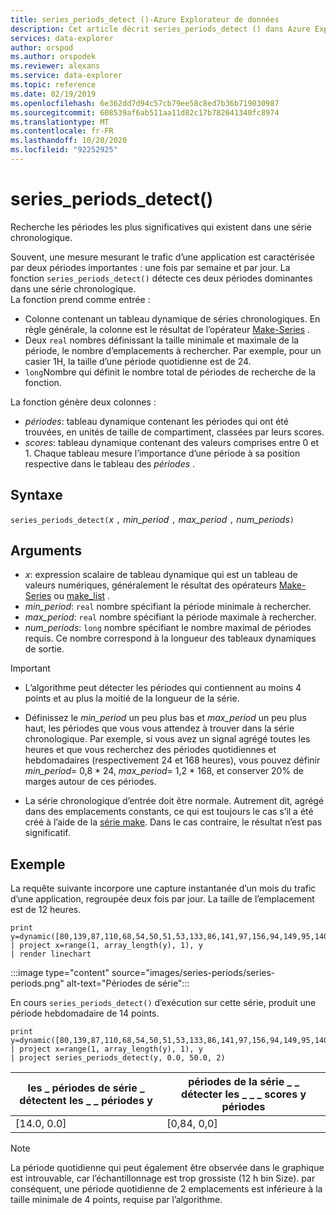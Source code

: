 ```yaml
---
title: series_periods_detect ()-Azure Explorateur de données
description: Cet article décrit series_periods_detect () dans Azure Explorateur de données.
services: data-explorer
author: orspod
ms.author: orspodek
ms.reviewer: alexans
ms.service: data-explorer
ms.topic: reference
ms.date: 02/19/2019
ms.openlocfilehash: 6e362dd7d94c57cb79ee58c8ed7b36b719030987
ms.sourcegitcommit: 608539af6ab511aa11d82c17b782641340fc8974
ms.translationtype: MT
ms.contentlocale: fr-FR
ms.lasthandoff: 10/20/2020
ms.locfileid: "92252925"
---
```

# <a name="series_periods_detect"></a>series_periods_detect()

Recherche les périodes les plus significatives qui existent dans une série chronologique.  

Souvent, une mesure mesurant le trafic d’une application est caractérisée par deux périodes importantes : une fois par semaine et par jour. La fonction `series_periods_detect()` détecte ces deux périodes dominantes dans une série chronologique.  
La fonction prend comme entrée :
* Colonne contenant un tableau dynamique de séries chronologiques. En règle générale, la colonne est le résultat de l’opérateur [Make-Series](make-seriesoperator.md) .
* Deux `real` nombres définissant la taille minimale et maximale de la période, le nombre d’emplacements à rechercher. Par exemple, pour un casier 1H, la taille d’une période quotidienne est de 24. 
* `long`Nombre qui définit le nombre total de périodes de recherche de la fonction. 

La fonction génère deux colonnes :
* *périodes*: tableau dynamique contenant les périodes qui ont été trouvées, en unités de taille de compartiment, classées par leurs scores.
* *scores*: tableau dynamique contenant des valeurs comprises entre 0 et 1. Chaque tableau mesure l’importance d’une période à sa position respective dans le tableau des *périodes* .
 
## <a name="syntax"></a>Syntaxe

`series_periods_detect(`*x* `,` *min_period* `,` *max_period* `,` *num_periods*`)`

## <a name="arguments"></a>Arguments

* *x*: expression scalaire de tableau dynamique qui est un tableau de valeurs numériques, généralement le résultat des opérateurs [Make-Series](make-seriesoperator.md) ou [make_list](makelist-aggfunction.md) .
* *min_period*: `real` nombre spécifiant la période minimale à rechercher.
* *max_period*: `real` nombre spécifiant la période maximale à rechercher.
* *num_periods*: `long` nombre spécifiant le nombre maximal de périodes requis. Ce nombre correspond à la longueur des tableaux dynamiques de sortie.

> [!IMPORTANT]
> * L’algorithme peut détecter les périodes qui contiennent au moins 4 points et au plus la moitié de la longueur de la série. 
>
> * Définissez le *min_period* un peu plus bas et *max_period* un peu plus haut, les périodes que vous vous attendez à trouver dans la série chronologique. Par exemple, si vous avez un signal agrégé toutes les heures et que vous recherchez des périodes quotidiennes et hebdomadaires (respectivement 24 et 168 heures), vous pouvez définir *min_period*= 0,8 \* 24, *max_period*= 1,2 \* 168, et conserver 20% de marges autour de ces périodes.
>
> * La série chronologique d’entrée doit être normale. Autrement dit, agrégé dans des emplacements constants, ce qui est toujours le cas s’il a été créé à l’aide de la [série make](make-seriesoperator.md). Dans le cas contraire, le résultat n’est pas significatif.

## <a name="example"></a>Exemple

La requête suivante incorpore une capture instantanée d’un mois du trafic d’une application, regroupée deux fois par jour. La taille de l’emplacement est de 12 heures.

<!-- csl: https://help.kusto.windows.net:443/Samples -->
```kusto
print y=dynamic([80,139,87,110,68,54,50,51,53,133,86,141,97,156,94,149,95,140,77,61,50,54,47,133,72,152,94,148,105,162,101,160,87,63,53,55,54,151,103,189,108,183,113,175,113,178,90,71,62,62,65,165,109,181,115,182,121,178,114,170])
| project x=range(1, array_length(y), 1), y  
| render linechart 
```

:::image type="content" source="images/series-periods/series-periods.png" alt-text="Périodes de série":::

En cours `series_periods_detect()` d’exécution sur cette série, produit une période hebdomadaire de 14 points.

<!-- csl: https://help.kusto.windows.net:443/Samples -->
```kusto
print y=dynamic([80,139,87,110,68,54,50,51,53,133,86,141,97,156,94,149,95,140,77,61,50,54,47,133,72,152,94,148,105,162,101,160,87,63,53,55,54,151,103,189,108,183,113,175,113,178,90,71,62,62,65,165,109,181,115,182,121,178,114,170])
| project x=range(1, array_length(y), 1), y  
| project series_periods_detect(y, 0.0, 50.0, 2)
```

| les \_ périodes de série \_ détectent les \_ \_ périodes y  | périodes de la série \_ \_ détecter les \_ \_ \_ scores y périodes |
|-------------|-------------------|
| [14.0, 0.0] | [0,84, 0,0]  |


> [!NOTE] 
> La période quotidienne qui peut également être observée dans le graphique est introuvable, car l’échantillonnage est trop grossiste (12 h bin Size). par conséquent, une période quotidienne de 2 emplacements est inférieure à la taille minimale de 4 points, requise par l’algorithme.
